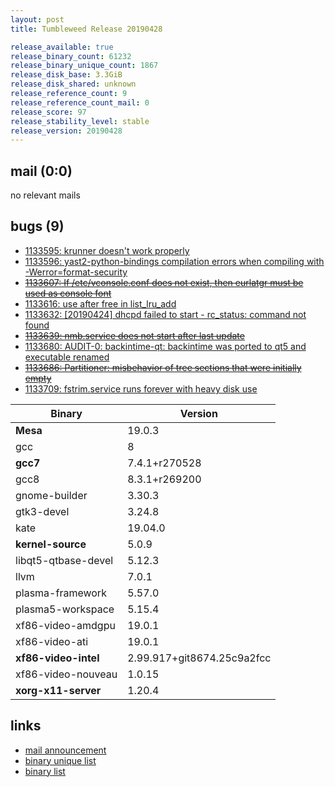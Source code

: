 ```yaml
---
layout: post
title: Tumbleweed Release 20190428

release_available: true
release_binary_count: 61232
release_binary_unique_count: 1867
release_disk_base: 3.3GiB
release_disk_shared: unknown
release_reference_count: 9
release_reference_count_mail: 0
release_score: 97
release_stability_level: stable
release_version: 20190428
---
```


## mail (0:0)

no relevant mails

## bugs (9)

<!--more-->

- [1133595: krunner doesn't work properly](https://bugzilla.opensuse.org/show_bug.cgi?id=1133595)
- [1133596: yast2-python-bindings compilation errors when compiling with -Werror=format-security](https://bugzilla.opensuse.org/show_bug.cgi?id=1133596)
- ~~[1133607: If /etc/vconsole.conf does not exist, then eurlatgr must be used as console font](https://bugzilla.opensuse.org/show_bug.cgi?id=1133607)~~
- [1133616: use after free in list_lru_add](https://bugzilla.opensuse.org/show_bug.cgi?id=1133616)
- [1133632: \[20190424\] dhcpd failed to start - rc_status: command not found](https://bugzilla.opensuse.org/show_bug.cgi?id=1133632)
- ~~[1133639: nmb.service does not start after last update](https://bugzilla.opensuse.org/show_bug.cgi?id=1133639)~~
- [1133680: AUDIT-0: backintime-qt: backintime was ported to qt5 and executable renamed](https://bugzilla.opensuse.org/show_bug.cgi?id=1133680)
- ~~[1133686: Partitioner: misbehavior of tree sections that were initially empty](https://bugzilla.opensuse.org/show_bug.cgi?id=1133686)~~
- [1133709: fstrim.service runs forever with heavy disk use](https://bugzilla.opensuse.org/show_bug.cgi?id=1133709)

Binary | Version
--- | ---
**Mesa** | 19.0.3
gcc | 8
**gcc7** | 7.4.1+r270528
gcc8 | 8.3.1+r269200
gnome-builder | 3.30.3
gtk3-devel | 3.24.8
kate | 19.04.0
**kernel-source** | 5.0.9
libqt5-qtbase-devel | 5.12.3
llvm | 7.0.1
plasma-framework | 5.57.0
plasma5-workspace | 5.15.4
xf86-video-amdgpu | 19.0.1
xf86-video-ati | 19.0.1
**xf86-video-intel** | 2.99.917+git8674.25c9a2fcc
xf86-video-nouveau | 1.0.15
**xorg-x11-server** | 1.20.4

## links

- [mail announcement](https://lists.opensuse.org/opensuse-factory/2019-04/msg00435.html)
- [binary unique list](http://download.opensuse.org/history/20190428/rpm.unique.list)
- [binary list](http://download.opensuse.org/history/20190428/rpm.list)
